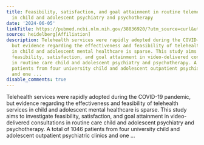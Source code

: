 ```yaml
---
title: Feasibility, satisfaction, and goal attainment in routine telemedicine consultation
  in child and adolescent psychiatry and psychotherapy
date: '2024-06-05'
linkTitle: https://pubmed.ncbi.nlm.nih.gov/38836920/?utm_source=curl&utm_medium=rss&utm_campaign=pubmed-2&utm_content=1FakS-2QOkCT8HsMOQP1bCRQ4YzyumYOmxmF0moLsQ3dFB1E9V&fc=20220326224207&ff=20240605181437&v=2.18.0.post9+e462414
source: heidelberg[Affiliation]
description: Telehealth services were rapidly adopted during the COVID-19 pandemic,
  but evidence regarding the effectiveness and feasibility of telehealth services
  in child and adolescent mental healthcare is sparse. This study aims to investigate
  feasibility, satisfaction, and goal attainment in video-delivered consultations
  in routine care child and adolescent psychiatry and psychotherapy. A total of 1046
  patients from four university child and adolescent outpatient psychiatric clinics
  and one ...
disable_comments: true
---
```

Telehealth services were rapidly adopted during the COVID-19 pandemic, but evidence regarding the effectiveness and feasibility of telehealth services in child and adolescent mental healthcare is sparse. This study aims to investigate feasibility, satisfaction, and goal attainment in video-delivered consultations in routine care child and adolescent psychiatry and psychotherapy. A total of 1046 patients from four university child and adolescent outpatient psychiatric clinics and one ...